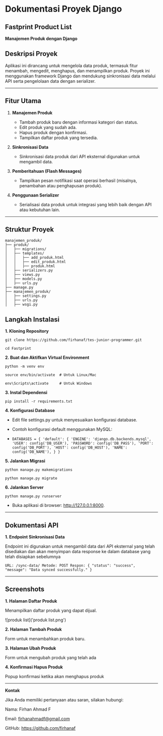 # **Dokumentasi Proyek Django**

## **Fastprint Product List**  
**Manajemen Produk dengan Django**  

## **Deskripsi Proyek**  
Aplikasi ini dirancang untuk mengelola data produk, termasuk fitur menambah, mengedit, menghapus, dan menampilkan produk. Proyek ini menggunakan framework Django dan mendukung sinkronisasi data melalui API serta pengelolaan data dengan serializer.

---

## **Fitur Utama**  
1. **Manajemen Produk**  
   - Tambah produk baru dengan informasi kategori dan status.  
   - Edit produk yang sudah ada.  
   - Hapus produk dengan konfirmasi.  
   - Tampilkan daftar produk yang tersedia.  

2. **Sinkronisasi Data**  
   - Sinkronisasi data produk dari API eksternal digunakan untuk mengambil data.  

3. **Pemberitahuan (Flash Messages)**  
   - Tampilkan pesan notifikasi saat operasi berhasil (misalnya, penambahan atau penghapusan produk).  

4. **Penggunaan Serializer**  
   - Serialisasi data produk untuk integrasi yang lebih baik dengan API atau kebutuhan lain.

---

## **Struktur Proyek**

```plaintext
manajemen_produk/
├── produk/
│   ├── migrations/
│   ├── templates/
│   │   ├── add_produk.html
│   │   ├── edit_produk.html
│   │   ├── produk.html
│   ├── serializers.py
│   ├── views.py
│   ├── models.py
│   ├── urls.py
├── manage.py
├── manajemen_produk/
│   ├── settings.py
│   ├── urls.py
│   ├── wsgi.py
```
## **Langkah Instalasi**
**1. Kloning Repository**

`git clone https://github.com/firhanaf/tes-junior-programmer.git`

`cd Fastprint`

**2. Buat dan Aktifkan Virtual Environment**

`python -m venv env`

`source env/bin/activate  # Untuk Linux/Mac`

`env\Scripts\activate     # Untuk Windows`

**3. Instal Dependensi**

`pip install -r requirements.txt`

**4. Konfigurasi Database**
  
  - Edit file settings.py untuk menyesuaikan konfigurasi database.
  
  - Contoh konfigurasi default menggunakan MySQL:
  
  - `DATABASES = {
    'default': {
        'ENGINE': 'django.db.backends.mysql',
        'USER': config('DB_USER'),
        'PASSWORD': config('DB_PASS'),
        'PORT': config('DB_PORT'),
        'HOST': config('DB_HOST'),
        'NAME': config('DB_NAME'),
    }
}`

**5. Jalankan Migrasi**

`python manage.py makemigrations`

`python manage.py migrate`

**6. Jalankan Server**

`python manage.py runserver`

  - Buka aplikasi di browser: http://127.0.0.1:8000.

---

## **Dokumentasi API**

**1. Endpoint Sinkronisasi Data**

Endpoint ini digunakan untuk mengambil data dari API eksternal yang telah disediakan dan akan menyimpan data response ke dalam database yang telah disiapkan sebelumnya

`URL: /sync-data/
Metode: POST
Respon:
{
    "status": "success",
    "message": "Data synced successfully."
}`

---

## **Screenshots**
**1. Halaman Daftar Produk**

Menampilkan daftar produk yang dapat dijual.

![produk list]('produk list.png')

**2. Halaman Tambah Produk**

Form untuk menambahkan produk baru.



**3. Halaman Ubah Produk**

Form untuk mengubah produk yang telah ada



**4. Konfirmasi Hapus Produk**

Popup konfirmasi ketika akan menghapus produk



---

**Kontak**

Jika Anda memiliki pertanyaan atau saran, silakan hubungi:

Nama: Firhan Ahmad F

Email: firhanahmadf@gmail.com

GitHub: https://github.com/firhanaf

